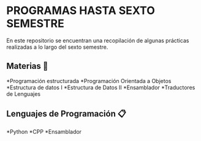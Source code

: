 # PROGRAMAS HASTA SEXTO SEMESTRE

En este repositorio se encuentran una recopilación de algunas prácticas realizadas a lo largo del sexto semestre.

## Materias 🚀

*Programación estructurada
*Programación Orientada a Objetos
*Estructura de datos I
*Estructura de Datos II
*Ensamblador 
*Traductores de Lenguajes


## Lenguajes de Programación 📋

*Python
*CPP
*Ensamblador
